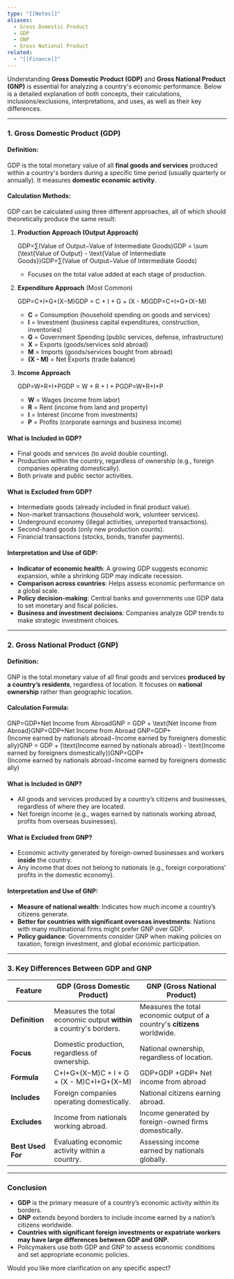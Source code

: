 ```yaml
---
type: "[[Notes]]"
aliases:
  - Gross Domestic Product
  - GDP
  - GNP
  - Gross National Product
related:
  - "[[Finance]]"
---
```

Understanding **Gross Domestic Product (GDP)** and **Gross National Product (GNP)** is essential for analyzing a country's economic performance. Below is a detailed explanation of both concepts, their calculations, inclusions/exclusions, interpretations, and uses, as well as their key differences.

---

### **1. Gross Domestic Product (GDP)**

#### **Definition:**

GDP is the total monetary value of all **final goods and services** produced within a country's borders during a specific time period (usually quarterly or annually). It measures **domestic economic activity**.

#### **Calculation Methods:**

GDP can be calculated using three different approaches, all of which should theoretically produce the same result:

1. **Production Approach (Output Approach)**
    
    GDP=∑(Value of Output−Value of Intermediate Goods)GDP = \sum (\text{Value of Output} - \text{Value of Intermediate Goods})GDP=∑(Value of Output−Value of Intermediate Goods)
    - Focuses on the total value added at each stage of production.
2. **Expenditure Approach** (Most Common)
    
    GDP=C+I+G+(X−M)GDP = C + I + G + (X - M)GDP=C+I+G+(X−M)
    - **C** = Consumption (household spending on goods and services)
    - **I** = Investment (business capital expenditures, construction, inventories)
    - **G** = Government Spending (public services, defense, infrastructure)
    - **X** = Exports (goods/services sold abroad)
    - **M** = Imports (goods/services bought from abroad)
    - **(X - M)** = Net Exports (trade balance)
3. **Income Approach**
    
    GDP=W+R+I+PGDP = W + R + I + PGDP=W+R+I+P
    - **W** = Wages (income from labor)
    - **R** = Rent (income from land and property)
    - **I** = Interest (income from investments)
    - **P** = Profits (corporate earnings and business income)

#### **What is Included in GDP?**

- Final goods and services (to avoid double counting).
- Production within the country, regardless of ownership (e.g., foreign companies operating domestically).
- Both private and public sector activities.

#### **What is Excluded from GDP?**

- Intermediate goods (already included in final product value).
- Non-market transactions (household work, volunteer services).
- Underground economy (illegal activities, unreported transactions).
- Second-hand goods (only new production counts).
- Financial transactions (stocks, bonds, transfer payments).

#### **Interpretation and Use of GDP:**

- **Indicator of economic health**: A growing GDP suggests economic expansion, while a shrinking GDP may indicate recession.
- **Comparison across countries**: Helps assess economic performance on a global scale.
- **Policy decision-making**: Central banks and governments use GDP data to set monetary and fiscal policies.
- **Business and investment decisions**: Companies analyze GDP trends to make strategic investment choices.

---

### **2. Gross National Product (GNP)**

#### **Definition:**

GNP is the total monetary value of all final goods and services **produced by a country’s residents**, regardless of location. It focuses on **national ownership** rather than geographic location.

#### **Calculation Formula:**

GNP=GDP+Net Income from AbroadGNP = GDP + \text{Net Income from Abroad}GNP=GDP+Net Income from Abroad GNP=GDP+(Income earned by nationals abroad−Income earned by foreigners domestically)GNP = GDP + (\text{Income earned by nationals abroad} - \text{Income earned by foreigners domestically})GNP=GDP+(Income earned by nationals abroad−Income earned by foreigners domestically)

#### **What is Included in GNP?**

- All goods and services produced by a country’s citizens and businesses, regardless of where they are located.
- Net foreign income (e.g., wages earned by nationals working abroad, profits from overseas businesses).

#### **What is Excluded from GNP?**

- Economic activity generated by foreign-owned businesses and workers **inside** the country.
- Any income that does not belong to nationals (e.g., foreign corporations' profits in the domestic economy).

#### **Interpretation and Use of GNP:**

- **Measure of national wealth**: Indicates how much income a country’s citizens generate.
- **Better for countries with significant overseas investments**: Nations with many multinational firms might prefer GNP over GDP.
- **Policy guidance**: Governments consider GNP when making policies on taxation, foreign investment, and global economic participation.

---

### **3. Key Differences Between GDP and GNP**

|Feature|GDP (Gross Domestic Product)|GNP (Gross National Product)|
|---|---|---|
|**Definition**|Measures the total economic output **within** a country's borders.|Measures the total economic output of a country's **citizens** worldwide.|
|**Focus**|Domestic production, regardless of ownership.|National ownership, regardless of location.|
|**Formula**|C+I+G+(X−M)C + I + G + (X - M)C+I+G+(X−M)|GDP+GDP +GDP+ Net income from abroad|
|**Includes**|Foreign companies operating domestically.|National citizens earning abroad.|
|**Excludes**|Income from nationals working abroad.|Income generated by foreign-owned firms domestically.|
|**Best Used For**|Evaluating economic activity within a country.|Assessing income earned by nationals globally.|

---

### **Conclusion**

- **GDP** is the primary measure of a country’s economic activity within its borders.
- **GNP** extends beyond borders to include income earned by a nation’s citizens worldwide.
- **Countries with significant foreign investments or expatriate workers may have large differences between GDP and GNP.**
- Policymakers use both GDP and GNP to assess economic conditions and set appropriate economic policies.

Would you like more clarification on any specific aspect?